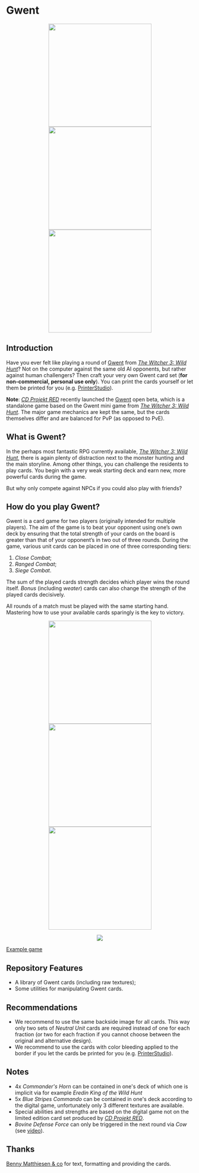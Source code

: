 # Gwent

<p align="center">
<img src="res/Gwent/Neutral%20Units/Geralt%20of%20Rivia%202.png" width="277">
<img src="res/Gwent/Monsters/Vampire%20Katakan.png" width="277">
<img src="res/Gwent/Neutrals/Impenetrable%20Fog%201.png" width="277">
</p>

## Introduction
Have you ever felt like playing a round of [Gwent](http://witcher.wikia.com/wiki/Gwent) from [_The Witcher 3: Wild Hunt_](http://thewitcher.com/en/witcher3)? Not on the computer against the same old AI opponents, but rather against human challengers? Then craft your very own Gwent card set (**for non-commercial, personal use only**). You can print the cards yourself or let them be printed for you (e.g. [PrinterStudio](http://www.printerstudio.com/personalized/bridge-size-custom-cards-blank-cards.html)).

**Note**: [_CD Projekt RED_](http://en.cdprojektred.com/) recently launched the [Gwent](https://www.playgwent.com/en/) open beta, which is a standalone game based on the Gwent mini game from [_The Witcher 3: Wild Hunt_](http://thewitcher.com/en/witcher3). The major game mechanics are kept the same, but the cards themselves differ and are balanced for PvP (as opposed to PvE). 

## What is Gwent?
In the perhaps most fantastic RPG currently available, [_The Witcher 3: Wild Hunt_](http://thewitcher.com/en/witcher3), there is again plenty of distraction next to the monster hunting and the main storyline. Among other things, you can challenge the residents to play cards. You begin with a very weak starting deck and earn new, more powerful cards during the game.

But why only compete against NPCs if you could also play with friends?

## How do you play Gwent?
Gwent is a card game for two players (originally intended for multiple players). The aim of the game is to beat your opponent using one’s own deck by ensuring that the total strength of your cards on the board is greater than that of your opponent’s in two out of three rounds. During the game, various unit cards can be placed in one of three corresponding tiers: 
1. _Close Combat_;
2. _Ranged Combat_;
3. _Siege Combat_. 

The sum of the played cards strength decides which player wins the round itself. _Bonus_ (including _weater_) cards can also change the strength of the played cards decisively.

All rounds of a match must be played with the same starting hand. Mastering how to use your available cards sparingly is the key to victory.

<p align="center">
<img src="res/Gwent/Rules/Gwent%20Rules.png" width="277">
<img src="res/Gwent/Rules/Nilfgaardian%20Empire%20Rules%201.png" width="277">
<img src="res/Gwent/Rules/Nilfgaardian%20Empire%20Rules%202.png" width="277">
</p>

<p align="center"><img src="http://www.pcgamesn.com/sites/default/files/Gwent%20Board_1.jpg" ></p>

[Example game](https://www.youtube.com/watch?v=5FZuQ3apfa0)

## Repository Features
* A library of Gwent cards (including raw textures);
* Some utilities for manipulating Gwent cards.

## Recommendations
* We recommend to use the same backside image for all cards. This way only two sets of _Neutral Unit_ cards are required instead of one for each fraction (or two for each fraction if you cannot choose between the original and alternative design).
* We recommend to use the cards with color bleeding applied to the border if you let the cards be printed for you (e.g. [PrinterStudio](http://www.printerstudio.com/personalized/bridge-size-custom-cards-blank-cards.html)).

## Notes
* 4x _Commander's Horn_ can be contained in one's deck of which one is implicit via for example _Eredin King of the Wild Hunt_
* 5x _Blue Stripes Commando_ can be contained in one's deck according to the digital game, unfortunately only 3 different textures are available.
* Special abilities and strengths are based on the digital game not on the limited edition card set produced by [_CD Projekt RED_](http://en.cdprojektred.com/).
* _Bovine Defense Force_ can only be triggered in the next round via _Cow_ (see [video](https://www.youtube.com/watch?v=UKKlnXvIDxs)).

## Thanks
[Benny Matthiesen & co](https://ninjalooter.de/45269/selber-basteln-gwint-kartenset-gwent-playing-cards-deutsch-english/) for text, formatting and providing the cards.
